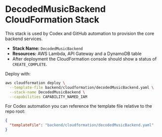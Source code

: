 # DecodedMusicBackend CloudFormation Stack

This stack is used by Codex and GitHub automation to provision the core backend services.

- **Stack Name:** `DecodedMusicBackend`
- **Resources:** AWS Lambda, API Gateway and a DynamoDB table
- After deployment the CloudFormation console should show a status of `CREATE_COMPLETE`.

Deploy with:

```bash
aws cloudformation deploy \
  --template-file backend/cloudformation/decodedMusicBackend.yaml \
  --stack-name DecodedMusicBackend \
  --capabilities CAPABILITY_NAMED_IAM
```

For Codex automation you can reference the template file relative to the repo root:

```json
{
  "templateFile": "backend/cloudformation/decodedMusicBackend.yaml"
}
```
